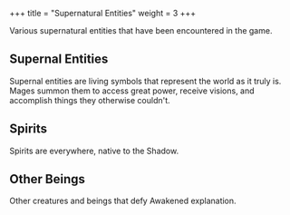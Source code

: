 +++
title = "Supernatural Entities"
weight = 3
+++

Various supernatural entities that have been encountered in the game.

## Supernal Entities

Supernal entities are living symbols that represent the world as it truly is. Mages summon them to access great power, receive visions, and accomplish things they otherwise couldn't.

## Spirits

Spirits are everywhere, native to the Shadow.

## Other Beings

Other creatures and beings that defy Awakened explanation.

